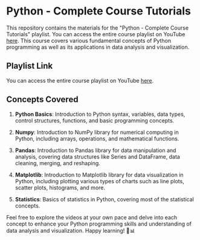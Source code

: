 # Python - Complete Course Tutorials

This repository contains the materials for the "Python - Complete Course Tutorials" playlist. You can access the entire course playlist on YouTube [here](https://www.youtube.com/playlist?list=PLgTMm_BJMe3U6KpBMghkHUVjCoZJKaqGI). This course covers various fundamental concepts of Python programming as well as its applications in data analysis and visualization.

## Playlist Link

You can access the entire course playlist on YouTube [here](https://www.youtube.com/playlist?list=PLgTMm_BJMe3U6KpBMghkHUVjCoZJKaqGI).

## Concepts Covered

1. **Python Basics**: Introduction to Python syntax, variables, data types, control structures, functions, and basic programming concepts.

2. **Numpy**: Introduction to NumPy library for numerical computing in Python, including arrays, operations, and mathematical functions.

3. **Pandas**: Introduction to Pandas library for data manipulation and analysis, covering data structures like Series and DataFrame, data cleaning, merging, and reshaping.

4. **Matplotlib**: Introduction to Matplotlib library for data visualization in Python, including plotting various types of charts such as line plots, scatter plots, histograms, and more.

5. **Statistics**: Basics of statistics in Python, covering most of the statistical concepts.

Feel free to explore the videos at your own pace and delve into each concept to enhance your Python programming skills and understanding of data analysis and visualization. Happy learning! 🐍📊
